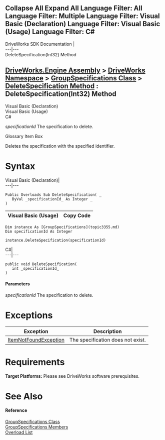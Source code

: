 Collapse All Expand All Language Filter: All  Language Filter: Multiple  Language Filter: Visual Basic (Declaration) Language Filter: Visual Basic (Usage) Language Filter: C#  
---  
DriveWorks SDK Documentation  |   
---|---  
DeleteSpecification(Int32) Method   
  
[DriveWorks.Engine Assembly](topic2156.md) > [DriveWorks Namespace](topic2159.md) > [GroupSpecifications Class](topic3355.md) > [DeleteSpecification Method](topic3362.md) : DeleteSpecification(Int32) Method  
---  
  
Visual Basic (Declaration)    
Visual Basic (Usage)    
C# 

_specificationId_
    The specification to delete.

Glossary Item Box

Deletes the specification with the specified identifier. 

# Syntax

Visual Basic (Declaration)|   
---|---  
      
    
    Public Overloads Sub DeleteSpecification( _
       ByVal _specificationId_ As Integer _
    )   
  
Visual Basic (Usage)| Copy Code  
---|---  
      
    
    Dim instance As [GroupSpecifications](topic3355.md)
    Dim specificationId As Integer
     
    instance.DeleteSpecification(specificationId)  
  
C#|   
---|---  
      
    
    public void DeleteSpecification( 
       int _specificationId_
    )  
  
#### Parameters

 _specificationId_
    The specification to delete.

# Exceptions

Exception| Description  
---|---  
[ItemNotFoundException](topic3571.md)| The specification does not exist.  
  
# Requirements

**Target Platforms:** Please see DriveWorks software prerequisites.

# See Also

#### Reference

[GroupSpecifications Class](topic3355.md)   
[GroupSpecifications Members](topic3356.md)   
[Overload List](topic3362.md)


